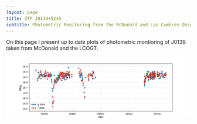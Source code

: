 ```yaml
---
layout: page
title: ZTF J0139+5245 
subtitle: Photometric Monitoring from the McDonald and Las Cumbres Observatories
---
```


On this page I present up to date plots of photometric montioring of J0139 taken from McDonald and the LCOGT.

![J0139 Photometry](https://github.com/zvanderbosch/zvanderbosch.github.io/blob/master/img/j0139_phot.png)
